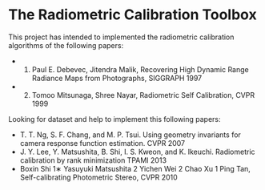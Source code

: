# The Radiometric Calibration Toolbox
This project has intended to implemented the radiometric calibration algorithms of the following papers:
* 1. Paul E. Debevec, Jitendra Malik, Recovering High Dynamic Range Radiance Maps from Photographs, SIGGRAPH 1997
* 2. Tomoo Mitsunaga, Shree Nayar, Radiometric Self Calibration, CVPR 1999

Looking for dataset and help to implement this following papers:

* T. T. Ng, S. F. Chang, and M. P. Tsui. Using geometry invariants for camera response function estimation. CVPR 2007
* J. Y. Lee, Y. Matsushita, B. Shi, I. S. Kweon, and K. Ikeuchi. Radiometric calibration by rank minimization TPAMI 2013
* Boxin Shi 1∗ Yasuyuki Matsushita 2 Yichen Wei 2 Chao Xu 1 Ping Tan, Self-calibrating Photometric Stereo, CVPR 2010
